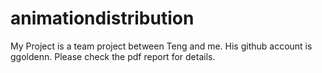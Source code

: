 # animationdistribution
My Project is a team project between Teng and me. His github account is ggoldenn. Please check the pdf report for details.

